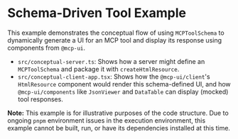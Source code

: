 # Schema-Driven Tool Example

This example demonstrates the conceptual flow of using `MCPToolSchema` to dynamically generate a UI for an MCP tool and display its response using components from `@mcp-ui`.

- `src/conceptual-server.ts`: Shows how a server might define an `MCPToolSchema` and package it with `createHtmlResource`.
- `src/conceptual-client-app.tsx`: Shows how the `@mcp-ui/client`'s `HtmlResource` component would render this schema-defined UI, and how `@mcp-ui/components` like `JsonViewer` and `DataTable` can display (mocked) tool responses.

**Note:** This example is for illustrative purposes of the code structure. Due to ongoing `pnpm` environment issues in the execution environment, this example cannot be built, run, or have its dependencies installed at this time.
